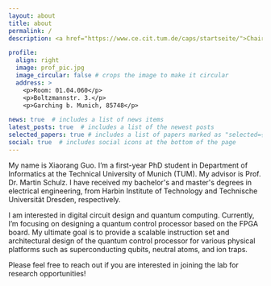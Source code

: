 ```yaml
---
layout: about
title: about
permalink: /
description: <a href="https://www.ce.cit.tum.de/caps/startseite/">Chair of Computer Architecture and Parallel Systems</a>

profile:
  align: right
  image: prof_pic.jpg
  image_circular: false # crops the image to make it circular
  address: >
    <p>Room: 01.04.060</p>
    <p>Boltzmannstr. 3.</p>
    <p>Garching b. Munich, 85748</p>

news: true  # includes a list of news items
latest_posts: true  # includes a list of the newest posts
selected_papers: true # includes a list of papers marked as "selected={true}"
social: true  # includes social icons at the bottom of the page
---
```

My name is Xiaorang Guo. I’m a first-year PhD student in Department of Informatics at the Technical University of Munich (TUM). My advisor is Prof. Dr. Martin Schulz. I have received my bachelor's and master's degrees in electrical engineering, from Harbin Institute of Technology and Technische Universität Dresden, respectively.

I am interested in digital circuit design and quantum computing. Currently, I’m focusing on designing a quantum control processor based on the FPGA board. My ultimate goal is to provide a scalable instruction set and architectural design of the quantum control processor for various physical platforms such as superconducting qubits, neutral atoms, and ion traps.

Please feel free to reach out if you are interested in joining the lab for research opportunities!
